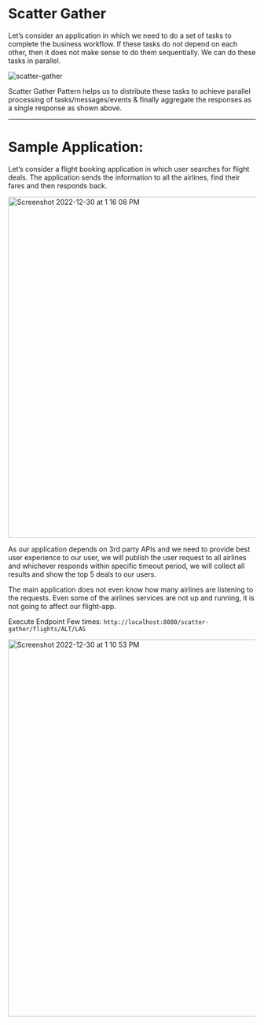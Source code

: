# Scatter Gather

Let’s consider an application in which we need to do a set of tasks to complete the business workflow. If these tasks do not depend on each other, then it does not make sense to do them sequentially. We can do these tasks in parallel.

![scatter-gather](https://user-images.githubusercontent.com/54174687/210046795-47dcb0e4-7078-4a4a-affc-8a16eed34846.png)

Scatter Gather Pattern helps us to distribute these tasks to achieve parallel processing of tasks/messages/events & finally aggregate the responses as a single response as shown above.

-----

# Sample Application:

Let’s consider a flight booking application in which user searches for flight deals. The application sends the information to all the airlines, find their fares and then responds back.

<img width="693" alt="Screenshot 2022-12-30 at 1 16 08 PM" src="https://user-images.githubusercontent.com/54174687/210046872-0a3397d5-6dee-4b49-baab-10a2f49d5c5e.png">

As our application depends on 3rd party APIs and we need to provide best user experience to our user, we will publish the user request to all airlines and whichever responds within specific timeout period, we will collect all results and show the top 5 deals to our users.

The main application does not even know how many airlines are listening to the requests. Even some of the airlines services are not up and running, it is not going to affect our flight-app.

Execute Endpoint Few times: `http://localhost:8080/scatter-gather/flights/ALT/LAS`

<img width="766" alt="Screenshot 2022-12-30 at 1 10 53 PM" src="https://user-images.githubusercontent.com/54174687/210046699-15d93b27-9ebc-4fac-af06-1fb840fee9f4.png">
